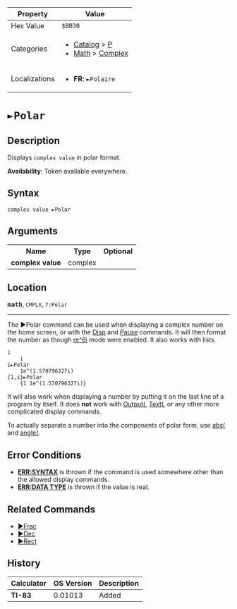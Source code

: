 | Property      | Value |
|---------------|-------|
| Hex Value     | `$BB30`|
| Categories    | <ul><li>[Catalog](<../categories/Catalog.md>) > [P](<../categories/Catalog.md#P>)</li><li>[Math](<../categories/Math.md>) > [Complex](<../categories/Math.md#Complex>)</li></ul> |
| Localizations | <ul><li><b>FR</b>: `►Polaire`</li></ul> |

# `►Polar`

## Description
Displays `complex value` in polar format.


<b>Availability</b>: Token available everywhere.

## Syntax
`complex value ►Polar`

## Arguments
<table>
<tr><th>Name</th><th>Type</th><th>Optional</th></tr>

<tr><td><b>complex value</b></td><td>complex</td><td></td></tr>

</table>

## Location
<tt><kbd><b>math</b></kbd></tt>, `CMPLX`, `7:Polar`
<hr>

The ►Polar command can be used when displaying a complex number on the home screen, or with the [Disp](/disp) and [Pause](/pause) commands. It will then format the number as though [re^θi](/re-thetai) mode were enabled. It also works with lists.

```ti-basic
i
    i
i►Polar
    1e^(1.570796327i)
{1,i}►Polar
    {1 1e^(1.570796327i)}
```

It will also work when displaying a number by putting it on the last line of a program by itself. It does **not** work with [Output(](/output), [Text(](/text), or any other more complicated display commands.

To actually separate a number into the components of polar form, use [abs(](/abs) and [angle(](/angle).

## Error Conditions

*   **[ERR:SYNTAX](/errors#syntax)** is thrown if the command is used somewhere other than the allowed display commands.
*   **[ERR:DATA TYPE](/errors#datatype)** is thrown if the value is real.

## Related Commands

*   [►Frac](/frac)
*   [►Dec](/dec)
*   [►Rect](/rect)

## History
| Calculator | OS Version | Description |
|------------|------------|-------------|
| <b>TI-83</b> | 0.01013 | Added |


